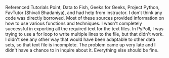 Referenced Tutorials Point, Data to Fish, Geeks for Geeks, Project Python, FavTutor (Shivali Bhadaniya), and had help from instructor. I don't think any code was directly borrowed. Most of these sources provided
information on how to use various functions and techniques. I wasn't completely successful in exporting all the required text for the text files. In PyPoll, I was trying to use a for loop to write multiple lines 
to the file, but that didn't work. I didn't see any other way that would have been adaptable to other data sets, so that text file is incomplete. The problem came up very late and I didn't have a chance to in
inquire about it. Everything else should be fine.
